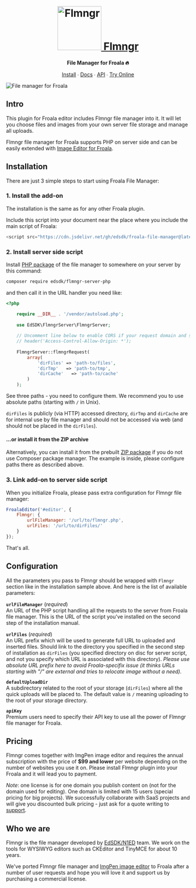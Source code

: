 <h1 align="center">
    <a href="https://flmngr.com/"><img src="https://flmngr.com/img/Flmngr.png" alt="Flmngr" width="120" /> Flmngr</a>
</h1>

<p align="center">
    <strong>File Manager for Froala 🔥</strong>
</p>

<p align="center">
    <a href="https://flmngr.com/doc/install-froala-plugin/">Install</a> ∙ <a href="https://flmngr.com/doc/open-file-manager/">Docs</a> ∙ <a href="https://flmngr.com/api/">API</a> ∙ <a href="https://codepen.io/N1ED/pen/poNwPgo">Try Online</a>
</p>

![File manager for Froala](https://n1ed.com/img/screenshots/docs/addons/file-manager/froala-flmngr.jpg)

## Intro

This plugin for Froala editor includes Flmngr file manager into it. It will let you choose files and images from your own server file storage and manage all uploads.

Flmngr file manager for Froala supports PHP on server side and can be easily extended with [Image Editor for Froala](https://froala-image-editor.com).

## Installation

There are just 3 simple steps to start using Froala File Manager: 

### 1. Install the add-on

The installation is the same as for any other Froala plugin.

Include this script into your document near the place where you include the main script of Froala:

```javascript
<script src="https://cdn.jsdelivr.net/gh/edsdk/froala-file-manager@latest/js/froala-file-manager.js"></script>
```

### 2. Install server side script

Install [PHP package](https://packagist.org/packages/edsdk/flmngr-server-php) of the file manager to somewhere on your server by this command:

```sh
composer require edsdk/flmngr-server-php
```
 
and then call it in the URL handler you need like:

```php
<?php

    require __DIR__ . '/vendor/autoload.php';
        
    use EdSDK\FlmngrServer\FlmngrServer;
    
    // Uncomment line below to enable CORS if your request domain and server domain are different
    // header('Access-Control-Allow-Origin: *');
    
    FlmngrServer::flmngrRequest(
        array(
            'dirFiles' => 'path-to/files',
            'dirTmp'   => 'path-to/tmp',
            'dirCache'   => 'path-to/cache'
        )
    );
```

See three paths - you need to configure them. We recommend you to use absolute paths (starting with `/` in Unix).

`dirFiles` is publicly (via HTTP) accessed directory, `dirTmp` and `dirCache` are for internal use by file manager and should not be accessed via web (and should not be placed in the `dirFiles`).

#### ...or install it from the ZIP archive

Alternatively, you can install it from the prebuilt [ZIP package](https://n1ed.com/download/flmngr-php.zip) if you do not use Composer package manager. The example is inside, please configure paths there as described above.

### 3. Link add-on to server side script

When you initialize Froala, please pass extra configuration for Flmngr file manager:

```javascript
FroalaEditor('#editor', {
    Flmngr: {
        urlFileManager: '/url/to/flmngr.php',
        urlFiles: '/url/to/dirFiles/'
    }
});
```

That's all.


## Configuration

All the parameters you pass to Flmngr should be wrapped with `Flmngr` section like in the installation sample above. And here is the list of available parameters:

**`urlFileManager`** (*required*)
\
An URL of the PHP script handling all the requests to the server from Froala file manager. This is the URL of the script you've installed on the second step of the installation manual.

**`urlFiles`** (*required*)
\
An URL prefix which will be used to generate full URL to uploaded and inserted files. Should link to the directory you specified in the second step of installation as `dirFiles` (you specified directory on disc for server script, and not you specify which URL is associated with this directory). *Please use absolute URL prefix here to avoid Froala-specifix issue (it thinks URLs starting with "/" are external and tries to relocate image without a need).*

**`defaultUploadDir`**
\
A subdirectory related to the root of your storage (`dirFiles`) where all the quick uploads will be placed to. The default value is `/` meaning uploading to the root of your storage directory.

**`apiKey`**
\
Premium users need to specify their API key to use all the power of Flmngr file manager for Froala.


## Pricing

Flmngr comes together with ImgPen image editor and requires the annual subscription with the price of **$99 and lower** per website depending on the number of websites you use it on. Please install Flmngr plugin into your Froala and it will lead you to payment.

*Note*: one license is for one domain you publish content on (not for the domain used for editing). One domain is limited with 15 users (special pricing for big projects). We successfully collaborate with SaaS projects and will give you discounted bulk pricing - just ask for a quote writing to [support](mailto:support@n1ed.zendesk.com).

## Who we are

Flmngr is the file manager developed by [EdSDK/N1ED](https://n1ed.com) team.
We work on the tools for WYSIWYG editors such as CKEditor and TinyMCE for about 10 years.

We've ported Flmngr file manager and [ImgPen image editor](https://froala-image-editor.com) to Froala after a number of user requests and hope you will love it and support us by purchasing a commercial license.